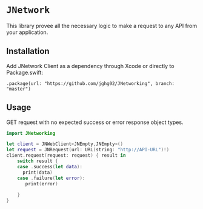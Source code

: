 # ``JNetwork``

This library provee all the necessary logic to make a request to any API from your application.


##  Installation

Add JNetwork Client as a dependency through Xcode or directly to Package.swift:

```
.package(url: "https://github.com/jghg02/JNetworking", branch: "master")
```

## Usage

GET request with no expected success or error response object types.

```swift 
import JNetworking

let client = JNWebClient<JNEmpty,JNEmpty>()
let request = JNRequest(url: URL(string: "http://API-URL")!)
client.request(request: request) { result in
    switch result {
    case .success(let data):
      print(data)
    case .failure(let error):
       print(error)
                
    }
}
```
